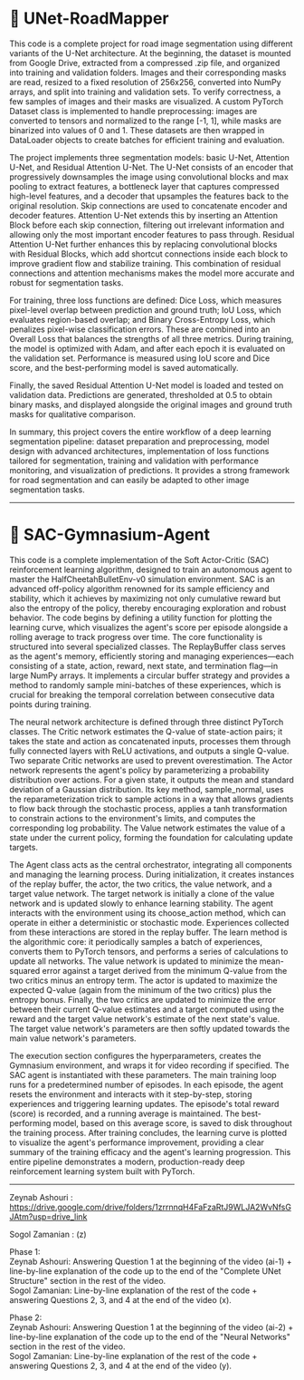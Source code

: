 # 🚀 UNet-RoadMapper
This code is a complete project for road image segmentation using different variants of the U-Net architecture. At the beginning, the dataset is mounted from Google Drive, extracted from a compressed .zip file, and organized into training and validation folders. Images and their corresponding masks are read, resized to a fixed resolution of 256x256, converted into NumPy arrays, and split into training and validation sets. To verify correctness, a few samples of images and their masks are visualized. A custom PyTorch Dataset class is implemented to handle preprocessing: images are converted to tensors and normalized to the range [-1, 1], while masks are binarized into values of 0 and 1. These datasets are then wrapped in DataLoader objects to create batches for efficient training and evaluation.

The project implements three segmentation models: basic U-Net, Attention U-Net, and Residual Attention U-Net. The U-Net consists of an encoder that progressively downsamples the image using convolutional blocks and max pooling to extract features, a bottleneck layer that captures compressed high-level features, and a decoder that upsamples the features back to the original resolution. Skip connections are used to concatenate encoder and decoder features. Attention U-Net extends this by inserting an Attention Block before each skip connection, filtering out irrelevant information and allowing only the most important encoder features to pass through. Residual Attention U-Net further enhances this by replacing convolutional blocks with Residual Blocks, which add shortcut connections inside each block to improve gradient flow and stabilize training. This combination of residual connections and attention mechanisms makes the model more accurate and robust for segmentation tasks.

For training, three loss functions are defined: Dice Loss, which measures pixel-level overlap between prediction and ground truth; IoU Loss, which evaluates region-based overlap; and Binary Cross-Entropy Loss, which penalizes pixel-wise classification errors. These are combined into an Overall Loss that balances the strengths of all three metrics. During training, the model is optimized with Adam, and after each epoch it is evaluated on the validation set. Performance is measured using IoU score and Dice score, and the best-performing model is saved automatically.

Finally, the saved Residual Attention U-Net model is loaded and tested on validation data. Predictions are generated, thresholded at 0.5 to obtain binary masks, and displayed alongside the original images and ground truth masks for qualitative comparison.

In summary, this project covers the entire workflow of a deep learning segmentation pipeline: dataset preparation and preprocessing, model design with advanced architectures, implementation of loss functions tailored for segmentation, training and validation with performance monitoring, and visualization of predictions. It provides a strong framework for road segmentation and can easily be adapted to other image segmentation tasks.

---

# 🤖 SAC-Gymnasium-Agent
This code is a complete implementation of the Soft Actor-Critic (SAC) reinforcement learning algorithm, designed to train an autonomous agent to master the HalfCheetahBulletEnv-v0 simulation environment. SAC is an advanced off-policy algorithm renowned for its sample efficiency and stability, which it achieves by maximizing not only cumulative reward but also the entropy of the policy, thereby encouraging exploration and robust behavior. The code begins by defining a utility function for plotting the learning curve, which visualizes the agent's score per episode alongside a rolling average to track progress over time. The core functionality is structured into several specialized classes. The ReplayBuffer class serves as the agent's memory, efficiently storing and managing experiences—each consisting of a state, action, reward, next state, and termination flag—in large NumPy arrays. It implements a circular buffer strategy and provides a method to randomly sample mini-batches of these experiences, which is crucial for breaking the temporal correlation between consecutive data points during training.

The neural network architecture is defined through three distinct PyTorch classes. The Critic network estimates the Q-value of state-action pairs; it takes the state and action as concatenated inputs, processes them through fully connected layers with ReLU activations, and outputs a single Q-value. Two separate Critic networks are used to prevent overestimation. The Actor network represents the agent's policy by parameterizing a probability distribution over actions. For a given state, it outputs the mean and standard deviation of a Gaussian distribution. Its key method, sample_normal, uses the reparameterization trick to sample actions in a way that allows gradients to flow back through the stochastic process, applies a tanh transformation to constrain actions to the environment's limits, and computes the corresponding log probability. The Value network estimates the value of a state under the current policy, forming the foundation for calculating update targets.

The Agent class acts as the central orchestrator, integrating all components and managing the learning process. During initialization, it creates instances of the replay buffer, the actor, the two critics, the value network, and a target value network. The target network is initially a clone of the value network and is updated slowly to enhance learning stability. The agent interacts with the environment using its choose_action method, which can operate in either a deterministic or stochastic mode. Experiences collected from these interactions are stored in the replay buffer. The learn method is the algorithmic core: it periodically samples a batch of experiences, converts them to PyTorch tensors, and performs a series of calculations to update all networks. The value network is updated to minimize the mean-squared error against a target derived from the minimum Q-value from the two critics minus an entropy term. The actor is updated to maximize the expected Q-value (again from the minimum of the two critics) plus the entropy bonus. Finally, the two critics are updated to minimize the error between their current Q-value estimates and a target computed using the reward and the target value network's estimate of the next state's value. The target value network's parameters are then softly updated towards the main value network's parameters.

The execution section configures the hyperparameters, creates the Gymnasium environment, and wraps it for video recording if specified. The SAC agent is instantiated with these parameters. The main training loop runs for a predetermined number of episodes. In each episode, the agent resets the environment and interacts with it step-by-step, storing experiences and triggering learning updates. The episode's total reward (score) is recorded, and a running average is maintained. The best-performing model, based on this average score, is saved to disk throughout the training process. After training concludes, the learning curve is plotted to visualize the agent's performance improvement, providing a clear summary of the training efficacy and the agent's learning progression. This entire pipeline demonstrates a modern, production-ready deep reinforcement learning system built with PyTorch.

---
Zeynab Ashouri : https://drive.google.com/drive/folders/1zrrnnqH4FaFzaRtJ9WLJA2WvNfsGJAtm?usp=drive_link

Sogol Zamanian : (z)

Phase 1:  
Zeynab Ashouri: Answering Question 1 at the beginning of the video (ai-1)  +  line-by-line explanation of the code up to the end of the "Complete UNet Structure" section in the rest of the video.  
Sogol Zamanian: Line-by-line explanation of the rest of the code  +  answering Questions 2, 3, and 4 at the end of the video (x).  

Phase 2:  
Zeynab Ashouri: Answering Question 1 at the beginning of the video (ai-2)  +  line-by-line explanation of the code up to the end of the "Neural Networks" section in the rest of the video.  
Sogol Zamanian: Line-by-line explanation of the rest of the code  +  answering Questions 2, 3, and 4 at the end of the video (y).

